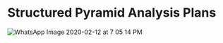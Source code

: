 # Structured Pyramid Analysis Plans

![WhatsApp Image 2020-02-12 at 7 05 14 PM](https://user-images.githubusercontent.com/60514533/74389003-e6d9fe00-4dca-11ea-8b01-12a2c237abcb.jpeg)

